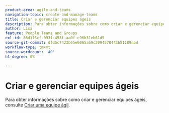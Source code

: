 ```yaml
---
product-area: agile-and-teams
navigation-topic: create-and-manage-teams
title: Criar e gerenciar equipes ágeis
description: Para obter informações sobre como criar e gerenciar equipes ágeis, consulte Criar uma equipe ágil.
author: Lisa
feature: People Teams and Groups
exl-id: 86d115cf-0931-453f-aa0f-c96b31eb61d5
source-git-commit: dfd5c7423b65e6065ab9c2094578443b81189abd
workflow-type: tm+mt
source-wordcount: '40'
ht-degree: 0%

---
```


# Criar e gerenciar equipes ágeis

Para obter informações sobre como criar e gerenciar equipes ágeis, consulte [Criar uma equipe ágil](../../agile/get-started-with-agile-in-workfront/create-an-agile-team.md).
